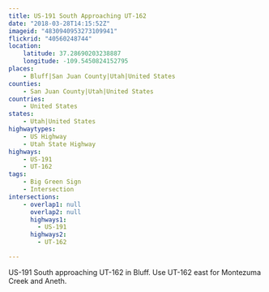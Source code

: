 ```yaml
---
title: US-191 South Approaching UT-162
date: "2018-03-28T14:15:52Z"
imageid: "4830940953273109941"
flickrid: "40560248744"
location:
    latitude: 37.28690203238887
    longitude: -109.5450824152795
places:
    - Bluff|San Juan County|Utah|United States
counties:
    - San Juan County|Utah|United States
countries:
    - United States
states:
    - Utah|United States
highwaytypes:
    - US Highway
    - Utah State Highway
highways:
    - US-191
    - UT-162
tags:
    - Big Green Sign
    - Intersection
intersections:
    - overlap1: null
      overlap2: null
      highways1:
        - US-191
      highways2:
        - UT-162

---
```

US-191 South approaching UT-162 in Bluff.  Use UT-162 east for Montezuma Creek and Aneth.